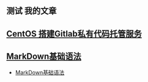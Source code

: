 <!-- [[toc]] -->
## 测试 我的文章 
## [CentOS 搭建Gitlab私有代码托管服务](/gitlab)
## [MarkDown基础语法](/MD/MarkDownDemo.html)
  - [MarkDown基础语法](/MD/MarkDownDemo)

<!-- --- 
home: true
heroImage: /hero.png
heroText: Hero 标题
tagline: Hero 副标题
actionText: 快速上手 →
actionLink: /zh/guide/
features:
- title: 简洁至上
  details: 以 Markdown 为中心的项目结构，以最少的配置帮助你专注于写作。
- title: Vue驱动
  details: 享受 Vue + webpack 的开发体验，在 Markdown 中使用 Vue 组件，同时可以使用 Vue 来开发自定义主题。
- title: 高性能
  details: VuePress 为每个页面预渲染生成静态的 HTML，同时在页面被加载的时候，将作为 SPA 运行。
footer: MIT Licensed | Copyright © 2018-present Evan You
---


 ``` js
export default {
  data () {
    return {
      msg: 'Highlighted!'
    }
  }
}
```

::: tip 提示
this is a tip
:::

::: warning 注意
this is a tip
:::

::: danger 警告
this is a tip
:::
- [emoji](https://www.webfx.com/tools/emoji-cheat-sheet/)
:tada: :100: :bamboo: :gift_heart: :fire: -->